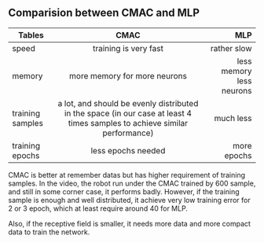 ## Comparision between CMAC and MLP

| Tables   |      CMAC      |  MLP  |
|----------|:-------------:|------:|
| speed   |  training is very fast | rather slow |
| memory | more memory for more neurons  | less memory less neurons |
| training samples | a lot, and should be evenly distributed in the space (in our case at least 4 times samples to achieve similar performance)|  much less |
| training epochs | less epochs needed |  more epochs |

CMAC is better at remember datas but has higher requirement of training samples. 
In the video, the robot run under the CMAC trained by 600 sample, and still in some corner case, it performs badly.
However, if the training sample is enough and well distributed, it achieve very low training error for 2 or 3 epoch, 
which at least require around 40 for MLP.

Also, if the receptive field is smaller, it needs more data and more compact data to train the network.